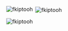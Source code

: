 
<p><img align="left" src="https://github-readme-stats.vercel.app/api/top-langs?username=fkiptooh&show_icons=true&locale=en&layout=compact" alt="fkiptooh" /></p>

<p>&nbsp;<img align="center" src="https://github-readme-stats.vercel.app/api?username=fkiptooh&show_icons=true&locale=en" alt="fkiptooh" /></p>

<p><img align="center" src="https://github-readme-streak-stats.herokuapp.com/?user=fkiptooh&" alt="fkiptooh" /></p>

